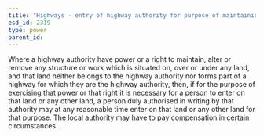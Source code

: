 ```yaml
---
title: "Highways - entry of highway authority for purpose of maintaining, etc. certain structures and works"
esd_id: 2319
type: power
parent_id:  
---
```


Where a highway authority have power or a right to maintain, alter or remove any structure or work which is situated on, over or under any land, and that land neither belongs to the highway authority nor forms part of a highway for which they are the highway authority, then, if for the purpose of exercising that power or that right it is necessary for a person to enter on that land or any other land, a person duly authorised in writing by that authority may at any reasonable time enter on that land or any other land for that purpose.  The local authority may have to pay compensation in certain circumstances.

